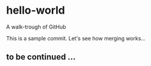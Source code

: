 # hello-world
A walk-trough of GitHub

This is a sample commit. Let's see how merging works...

## to be continued ...
